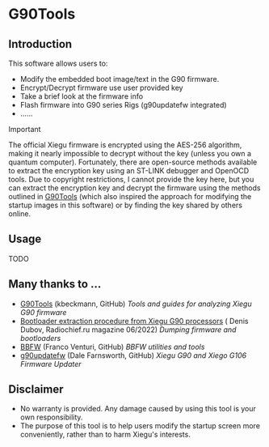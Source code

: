 # G90Tools

## Introduction

This software allows users to:

+ Modify the embedded boot image/text in the G90 firmware.
+ Encrypt/Decrypt firmware use user provided key
+ Take a brief look at the firmware info
+ Flash firmware into G90 series Rigs (g90updatefw integrated)
+ ......

> [!important]  
> The official Xiegu firmware is encrypted using the AES-256 algorithm, making it nearly impossible to decrypt without
> the key (unless you own a quantum computer). Fortunately, there are open-source methods available to extract the
> encryption key using an ST-LINK debugger and OpenOCD tools. Due to copyright restrictions, I cannot provide the key
> here, but you can extract the encryption key and decrypt the firmware using the methods outlined
> in [G90Tools](https://github.com/OpenHamradioFirmware/G90Tools) (which also inspired the approach for modifying the
> startup images in this software) or by finding the key shared by others online.

## Usage

TODO

## Many thanks to ...

- [G90Tools](https://github.com/OpenHamradioFirmware/G90Tools) (kbeckmann, GitHub) *Tools and guides for analyzing Xiegu
  G90 firmware*
- [Bootloader extraction procedure from Xiegu G90 processors](https://radiochief.ru/radio/protsedura-izvlecheniya-bootloader-iz-xiegu-g90/) (
  Denis Dubov, Radiochief.ru magazine 06/2022) *Dumping firmware and bootloaders*
- [BBFW](https://github.com/fventuri/BBFW) (Franco Venturi, GitHub) *BBFW utilities and tools*
- [g90updatefw](https://github.com/DaleFarnsworth/g90updatefw) (Dale Farnsworth, GitHub)  *Xiegu G90 and Xiego G106
  Firmware Updater*

## Disclaimer

- No warranty is provided. Any damage caused by using this tool is your own responsibility.
- The purpose of this tool is to help users modify the startup screen more conveniently, rather than to harm Xiegu's
  interests.